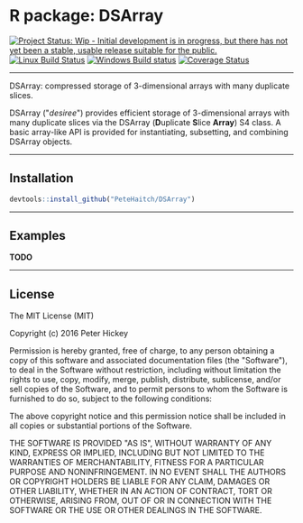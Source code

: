 # R package: DSArray

[![Project Status: Wip - Initial development is in progress, but there has not yet been a stable, usable release suitable for the public.](http://www.repostatus.org/badges/0.1.0/wip.svg)](http://www.repostatus.org/#wip)
[![Linux Build Status](https://travis-ci.org/PeteHaitch/DSArray.svg?branch=master)](https://travis-ci.org/PeteHaitch/DSArray)
[![Windows Build status](https://ci.appveyor.com/api/projects/status/github/PeteHaitch/DSArray?svg=true)](https://ci.appveyor.com/project/PeteHaitch/DSArray)
[![Coverage Status](https://img.shields.io/codecov/c/github/PeteHaitch/DSArray/master.svg)](https://codecov.io/github/PeteHaitch/DSArray?branch=master)

---

DSArray: compressed storage of 3-dimensional arrays with many duplicate slices.

DSArray ("_desiree_") provides efficient storage of 3-dimensional arrays with 
many duplicate slices via the DSArray (**D**uplicate **S**lice **Array**) S4 
class. A basic array-like API is provided for instantiating, subsetting, and 
combining DSArray objects.

---

## Installation

```r
devtools::install_github("PeteHaitch/DSArray")
```

---

## Examples

__TODO__

---

## License

The MIT License (MIT)

Copyright (c) 2016 Peter Hickey

Permission is hereby granted, free of charge, to any person obtaining a copy
of this software and associated documentation files (the "Software"), to deal
in the Software without restriction, including without limitation the rights
to use, copy, modify, merge, publish, distribute, sublicense, and/or sell
copies of the Software, and to permit persons to whom the Software is
furnished to do so, subject to the following conditions:

The above copyright notice and this permission notice shall be included in all
copies or substantial portions of the Software.

THE SOFTWARE IS PROVIDED "AS IS", WITHOUT WARRANTY OF ANY KIND, EXPRESS OR
IMPLIED, INCLUDING BUT NOT LIMITED TO THE WARRANTIES OF MERCHANTABILITY,
FITNESS FOR A PARTICULAR PURPOSE AND NONINFRINGEMENT. IN NO EVENT SHALL THE
AUTHORS OR COPYRIGHT HOLDERS BE LIABLE FOR ANY CLAIM, DAMAGES OR OTHER
LIABILITY, WHETHER IN AN ACTION OF CONTRACT, TORT OR OTHERWISE, ARISING FROM,
OUT OF OR IN CONNECTION WITH THE SOFTWARE OR THE USE OR OTHER DEALINGS IN THE
SOFTWARE.
